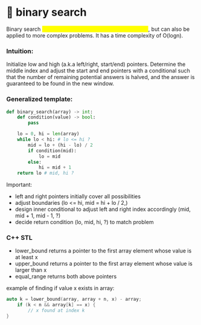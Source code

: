 # 🥴 binary search

Binary search <mark style="color:yellow;">generally requires a sorted list of elements</mark>, but can also be applied to more complex problems. It has a time complexity of O(logn).

### Intuition:

Initialize low and high (a.k.a left/right, start/end) pointers. Determine the middle index and adjust the start and end pointers with a conditional such that the number of remaining potential answers is halved, and the answer is guaranteed to be found in the new window.

### Generalized template:

```python
def binary_search(array) -> int:
    def condition(value) -> bool:
        pass

    lo = 0, hi = len(array)
    while lo < hi: # lo <= hi ?
        mid = lo + (hi - lo) / 2
        if condition(mid):
            lo = mid 
        else:
            hi = mid + 1
    return lo # mid, hi ? 
```

Important:

* left and right pointers initially cover all possibilities
* adjust boundaries (lo <= hi, mid = hi + lo / 2,)
* design inner conditional to adjust left and right index accordingly (mid, mid + 1, mid - 1, ?)
* decide return condition (lo, mid, hi, ?) to match problem

### C++ STL

* lower\_bound returns a pointer to the first array element whose value is at least x
* upper\_bound returns a pointer to the first array element whose value is larger than x
* equal\_range returns both above pointers

example of finding if value x exists in array:

```cpp
auto k = lower_bound(array, array + n, x) - array;
    if (k < n && array[k] == x) {
        // x found at index k
}
```
